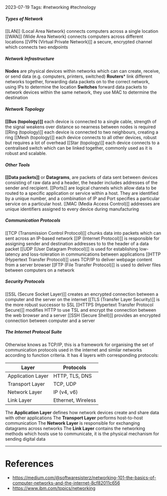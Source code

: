2023-07-19
Tags: #networking #technology 


##### Types of Network

[[LAN]] (Local Area Network) connects computers across a single location
[[WAN]] (Wide Area Network) connects computers across different locations
[[VPN (Virtual Private Network)]] a secure, encrypted channel which connects two endpoints

##### Network Infrastructure

**Nodes** are physical devices within networks which can can create, receive, or send data (e.g. computers, printers, switched)
**Routers*** link different networks together, forwarding data packets on to the correct network, using IPs to determine the location
**Switches** forward data packets to network devices within the same network, they use MAC to determine the destination

##### Network Topology

**[[Bus (topology)]]** each device is connected to a single cable, strength of the signal weakens over distance so nearness between nodes is required
[[Ring (topology)]] each device is connected to two neighbours, creating a ring
[[Mesh (topology)]] each device connects to all other devices, robust but requires a lot of overhead
[[Star (topology)]] each device connects to a centralised switch which can be linked together, commonly used as it is robust and scalable.

##### Other Tools

**[[Data packets]]** or **Datagrams**, are packets of data sent between devices consisting of raw data and a header, the header includes addresses of the sender and recipient.
[[Ports]] are logical channels which allow data to be routed to a specific application or service within a host. They are identified by a unique number, and a combination of IP and Port specifies a particular service on a particular host.
[[MAC (Media Access Control)]] addresses are unique identifiers assigned to every device during manufacturing


##### Communication Protocols

[[TCP (Transmission Control Protocol)]] chunks data into packets which can sent across an IP-based network
[[IP (Internet Protocol)]] is responsible for assigning sender and destination addresses to to the header of a data packet
[[UDP (User Datagram Protocol)]] is used for establishing low-latency and loss-toleration in communications between applications
[[HTTP (Hypertext Transfer Protocol)]] uses TCP/IP to deliver webpage content from a server browser
[[FTP (File Transfer Protocol)]] is used to deliver files between computers on a network

##### Security Protocols

[[SSL (Secure Socket Layer)]] creates an encrypted connection between a computer and the server on the internet
[[TLS (Transfer Layer Security)]] is the more robust successor to SSL
[[HTTPS (Hypertext Transfer Protocol Secure)]] modifies HTTP to use TSL and encrypt the connection between the web browser and a server
[[SSH (Secure Shell)]] provides an encrypted connection between computer and a server

##### The Internet Protocol Suite

Otherwise knows as TCP/IP, this is a framework for organising the set of communication protocols used in the internet and similar networks according to function criteria. It has 4 layers with corresponding protocols:

| Layer             | Protocols          |
| ----------------- | ------------------ |
| Application Layer | HTTP, TLS, DNS     |
| Transport Layer   | TCP, UDP           |
| Network Layer     | IP (v4, v6)        |
| Link Layer        | Ethernet, Wireless |

The **Application Layer** defines how network devices create and share data with other applications
The **Transport Layer** performs host-to-host communication
The **Network Layer** is responsible for exchanging datagrams across networks
The **Link Layer** contains the networking methods which hosts use to communicate, it is the physical mechanism for sending digital data


---
# References

- https://medium.com/@softwaresisterz/networking-101-the-basics-of-computer-networks-and-the-internet-8cf82011c656
- https://www.ibm.com/topics/networking